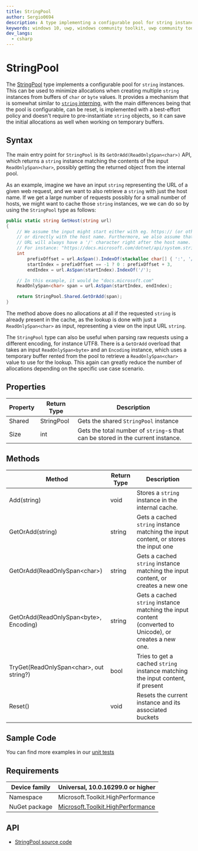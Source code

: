 ```yaml
---
title: StringPool
author: Sergio0694
description: A type implementing a configurable pool for string instances
keywords: windows 10, uwp, windows community toolkit, uwp community toolkit, uwp toolkit, parallel, high performance, net core, net standard
dev_langs:
  - csharp
---
```


# StringPool

The [StringPool](https://docs.microsoft.com/dotnet/api/microsoft.toolkit.highperformance.buffers.stringpool) type implements a configurable pool for `string` instances. This can be used to minimize allocations when creating multiple `string` instances from buffers of `char` or `byte` values. It provides a mechanism that is somewhat similar to [`string` interning](https://docs.microsoft.com/dotnet/api/system.string.intern), with the main differences being that the pool is configurable, can be reset, is implemented with a best-effort policy and doesn't require to pre-instantiate `string` objects, so it can save the initial allocations as well when working on temporary buffers.

## Syntax

The main entry point for `StringPool` is its `GetOrAdd(ReadOnlySpan<char>)` API, which returns a `string` instance matching the contents of the input `ReadOnlySpan>char>`, possibly getting the returned object from the internal pool.

As an example, imagine we have an input `string` representing the URL of a given web request, and we want to also retrieve a `string` with just the host name. If we get a large number of requests possibly for a small number of hosts, we might want to cache those `string` instances, we we can do so by using the `StringPool` type as follows:

```csharp
public static string GetHost(string url)
{
    // We assume the input might start either with eg. https:// (or other prefix),
    // or directly with the host name. Furthermore, we also assume that the input
    // URL will always have a '/' character right after the host name.
    // For instance: "https://docs.microsoft.com/dotnet/api/system.string.intern".
    int
        prefixOffset = url.AsSpan().IndexOf(stackalloc char[] { ':', '/', '/' }),
        startIndex = prefixOffset == -1 ? 0 : prefixOffset + 3,
        endIndex = url.AsSpan(startIndex).IndexOf('/');

    // In this example, it would be "docs.microsoft.com"
    ReadOnlySpan<char> span = url.AsSpan(startIndex, endIndex);

    return StringPool.Shared.GetOrAdd(span);
}
```

The method above does no allocations at all if the requested `string` is already present in the cache, as the lookup is done with just a `ReadOnlySpan<char>` as input, representing a view on the input URL `string`.

The `StringPool` type can also be useful when parsing raw requests using a different encoding, for instance UTF8. There is a `GetOrAdd` overload that takes an input `ReadOnlySpan<byte>` and an `Encoding` instance, which uses a temporary buffer rented from the pool to retrieve a `ReadOnlySpan<char>` value to use for the lookup. This again can greatly reduce the number of allocations depending on the specific use case scenario.

## Properties

| Property | Return Type | Description |
| -- | -- | -- |
| Shared | StringPool | Gets the shared `StringPool` instance |
| Size | int | Gets the total number of `string`-s that can be stored in the current instance. |

## Methods

| Method | Return Type | Description |
| -- | -- | -- |
| Add(string) | void | Stores a `string` instance in the internal cache. |
| GetOrAdd(string) | string | Gets a cached `string` instance matching the input content, or stores the input one |
| GetOrAdd(ReadOnlySpan&lt;char&gt;) | string | Gets a cached `string` instance matching the input content, or creates a new one |
| GetOrAdd(ReadOnlySpan&lt;byte&gt;, Encoding) | string | Gets a cached `string` instance matching the input content (converted to Unicode), or creates a new one. |
| TryGet(ReadOnlySpan&lt;char&gt;, out string?) | bool | Tries to get a cached `string` instance matching the input content, if present |
| Reset() | void | Resets the current instance and its associated buckets |

## Sample Code

You can find more examples in our [unit tests](https://github.com/Microsoft/WindowsCommunityToolkit//blob/master/UnitTests/UnitTests.HighPerformance.Shared/Buffers)

## Requirements

| Device family | Universal, 10.0.16299.0 or higher |
| --- | --- |
| Namespace | Microsoft.Toolkit.HighPerformance |
| NuGet package | [Microsoft.Toolkit.HighPerformance](https://www.nuget.org/packages/Microsoft.Toolkit.HighPerformance/) |

## API

* [StringPool source code](https://github.com/Microsoft/WindowsCommunityToolkit//blob/master/Microsoft.Toolkit.HighPerformance/Buffers/StringPool.cs)
